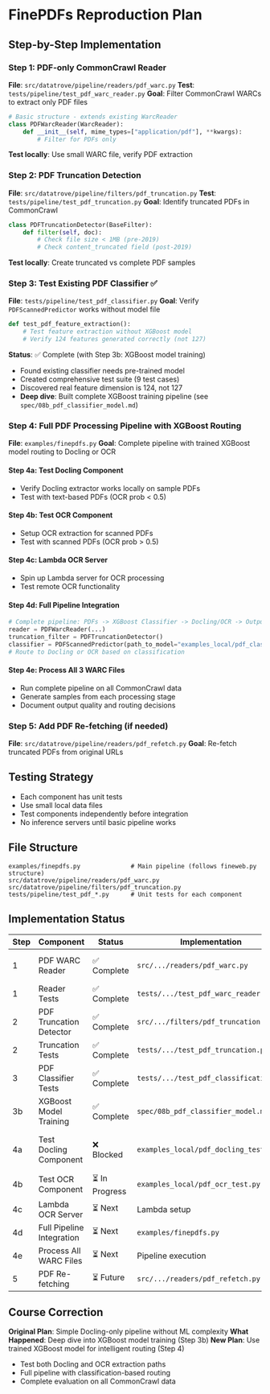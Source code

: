 # FinePDFs Reproduction Plan

## Step-by-Step Implementation

### Step 1: PDF-only CommonCrawl Reader
**File**: `src/datatrove/pipeline/readers/pdf_warc.py`
**Test**: `tests/pipeline/test_pdf_warc_reader.py`
**Goal**: Filter CommonCrawl WARCs to extract only PDF files

```python
# Basic structure - extends existing WarcReader
class PDFWarcReader(WarcReader):
    def __init__(self, mime_types=["application/pdf"], **kwargs):
        # Filter for PDFs only
```

**Test locally**: Use small WARC file, verify PDF extraction

### Step 2: PDF Truncation Detection
**File**: `src/datatrove/pipeline/filters/pdf_truncation.py`
**Test**: `tests/pipeline/test_pdf_truncation.py`
**Goal**: Identify truncated PDFs in CommonCrawl

```python
class PDFTruncationDetector(BaseFilter):
    def filter(self, doc):
        # Check file size < 1MB (pre-2019)
        # Check content_truncated field (post-2019)
```

**Test locally**: Create truncated vs complete PDF samples

### Step 3: Test Existing PDF Classifier ✅
**File**: `tests/pipeline/test_pdf_classifier.py`
**Goal**: Verify `PDFScannedPredictor` works without model file

```python
def test_pdf_feature_extraction():
    # Test feature extraction without XGBoost model
    # Verify 124 features generated correctly (not 127)
```

**Status**: ✅ Complete (with Step 3b: XGBoost model training)
- Found existing classifier needs pre-trained model
- Created comprehensive test suite (9 test cases)
- Discovered real feature dimension is 124, not 127
- **Deep dive**: Built complete XGBoost training pipeline (see `spec/08b_pdf_classifier_model.md`)

### Step 4: Full PDF Processing Pipeline with XGBoost Routing
**File**: `examples/finepdfs.py`
**Goal**: Complete pipeline with trained XGBoost model routing to Docling or OCR

#### Step 4a: Test Docling Component
- Verify Docling extractor works locally on sample PDFs
- Test with text-based PDFs (OCR prob < 0.5)

#### Step 4b: Test OCR Component
- Setup OCR extraction for scanned PDFs
- Test with scanned PDFs (OCR prob > 0.5)

#### Step 4c: Lambda OCR Server
- Spin up Lambda server for OCR processing
- Test remote OCR functionality

#### Step 4d: Full Pipeline Integration
```python
# Complete pipeline: PDFs -> XGBoost Classifier -> Docling/OCR -> Output
reader = PDFWarcReader(...)
truncation_filter = PDFTruncationDetector()
classifier = PDFScannedPredictor(path_to_model="examples_local/pdf_classifier_real_data.xgb")
# Route to Docling or OCR based on classification
```

#### Step 4e: Process All 3 WARC Files
- Run complete pipeline on all CommonCrawl data
- Generate samples from each processing stage
- Document output quality and routing decisions

### Step 5: Add PDF Re-fetching (if needed)
**File**: `src/datatrove/pipeline/readers/pdf_refetch.py`
**Goal**: Re-fetch truncated PDFs from original URLs

## Testing Strategy
- Each component has unit tests
- Use small local data files
- Test components independently before integration
- No inference servers until basic pipeline works

## File Structure
```
examples/finepdfs.py              # Main pipeline (follows fineweb.py structure)
src/datatrove/pipeline/readers/pdf_warc.py
src/datatrove/pipeline/filters/pdf_truncation.py
tests/pipeline/test_pdf_*.py      # Unit tests for each component
```

## Implementation Status

| Step | Component | Status | Implementation | Notes |
|------|-----------|--------|---------------|-------|
| 1 | PDF WARC Reader | ✅ Complete | `src/.../readers/pdf_warc.py` | PDF-only CommonCrawl filtering |
| 1 | Reader Tests | ✅ Complete | `tests/.../test_pdf_warc_reader.py` | Unit tests with real WARC data |
| 2 | PDF Truncation Detector | ✅ Complete | `src/.../filters/pdf_truncation.py` | Identifies truncated PDFs |
| 2 | Truncation Tests | ✅ Complete | `tests/.../test_pdf_truncation.py` | Unit tests for filter logic |
| 3 | PDF Classifier Tests | ✅ Complete | `tests/.../test_pdf_classification.py` | 9 test cases, found 124 features not 127 |
| 3b | XGBoost Model Training | ✅ Complete | `spec/08b_pdf_classifier_model.md` | Deep dive: training pipeline + analysis |
| 4a | Test Docling Component | ❌ Blocked | `examples_local/pdf_docling_test.py` | API compatibility issues - DocumentConverter mutex locks |
| 4b | Test OCR Component | ⏳ In Progress | `examples_local/pdf_ocr_test.py` | Setup OCR for scanned PDFs |
| 4c | Lambda OCR Server | ⏳ Next | Lambda setup | Remote OCR processing |
| 4d | Full Pipeline Integration | ⏳ Next | `examples/finepdfs.py` | XGBoost routing to Docling/OCR |
| 4e | Process All WARC Files | ⏳ Next | Pipeline execution | Complete dataset with samples |
| 5 | PDF Re-fetching | ⏳ Future | `src/.../readers/pdf_refetch.py` | Re-fetch truncated PDFs |

## Course Correction

**Original Plan**: Simple Docling-only pipeline without ML complexity
**What Happened**: Deep dive into XGBoost model training (Step 3b)
**New Plan**: Use trained XGBoost model for intelligent routing (Step 4)
- Test both Docling and OCR extraction paths
- Full pipeline with classification-based routing
- Complete evaluation on all CommonCrawl data